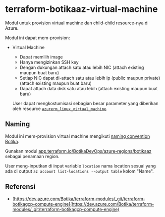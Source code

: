 # terraform-botikaaz-virtual-machine

Modul untuk provision virtual machine dan child-child resource-nya di Azure.

Modul ini dapat mem-provision:

- Virtual Machine

    - Dapat memilih image
    - Hanya mengizinkan SSH key
    - Dengan dukungan attach satu atau lebih NIC (attach existing maupun buat baru)
    - Setiap NIC dapat di-attach satu atau lebih ip (public maupun private) (attach existing maupun buat baru)
    - Dapat attach data disk satu atau lebih (attach existing maupun buat baru)



    User dapat mengkostumisasi sebagian besar parameter yang diberikan oleh resource [`azurerm_linux_virtual_machine`](https://registry.terraform.io/providers/hashicorp/azurerm/latest/docs/resources/linux_virtual_machine).


## Naming

Modul ini mem-provision virtual machine mengikuti [naming convention Botika](https://wiki.botika.online/en/engineering/infrastructure/standard-infrastruktur#naming-convention).

Gunakan modul [app.terraform.io/BotikaDevOps/azure-regions/botikaaz](https://app.terraform.io/app/BotikaDevOps/registry/modules/private/BotikaDevOps/azure-regions/botikaaz) sebagai penamaan region. 

User meng-inputkan di input variable `location` nama location sesuai yang ada di output `az account list-locations --output table` kolom "Name".

## Referensi

- [https://dev.azure.com/Botika/terraform-modules/_git/terraform-botikagcp-compute-engine](https://dev.azure.com/Botika/terraform-modules/_git/terraform-botikagcp-compute-engine)
